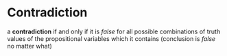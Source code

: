 # Contradiction
a **contradiction** if and only if it is *false* for all possible combinations of truth values of the propositional variables which it contains (conclusion is *false* no matter what)